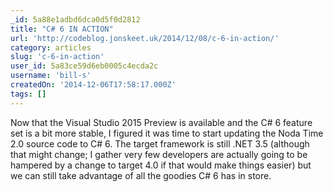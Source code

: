 ```yaml
---
_id: 5a88e1adbd6dca0d5f0d2812
title: "C# 6 IN ACTION"
url: 'http://codeblog.jonskeet.uk/2014/12/08/c-6-in-action/'
category: articles
slug: 'c-6-in-action'
user_id: 5a83ce59d6eb0005c4ecda2c
username: 'bill-s'
createdOn: '2014-12-06T17:58:17.000Z'
tags: []
---
```


Now that the Visual Studio 2015 Preview is available and the C# 6 feature set is a bit more stable, I figured it was time to start updating the Noda Time 2.0 source code to C# 6. The target framework is still .NET 3.5 (although that might change; I gather very few developers are actually going to be hampered by a change to target 4.0 if that would make things easier) but we can still take advantage of all the goodies C# 6 has in store.
